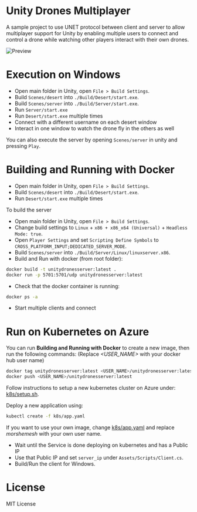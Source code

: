 # Unity Drones Multiplayer

A sample project to use UNET protocol between client and server to allow multiplayer support for Unity by enabling multiple users to connect and control a drone while watching other players interact with their own drones.

![Preview](/docs/preview.gif)

# Execution on Windows

* Open main folder in Unity, open `File > Build Settings`.
* Build `Scenes/desert` into `./Build/Desert/start.exe`.
* Build `Scenes/server` into `./Build/Server/start.exe`.
* Run `Server/start.exe`
* Run `Desert/start.exe` multiple times
* Connect with a different username on each desert window
* Interact in one window to watch the drone fly in the others as well

You can also execute the server by opening `Scenes/server` in unity and pressing `Play`.

# Building and Running with Docker

* Open main folder in Unity, open `File > Build Settings`.
* Build `Scenes/desert` into `./Build/Desert/start.exe`.
* Run `Desert/start.exe` multiple times

To build the server

* Open main folder in Unity, open `File > Build Settings`.
* Change build settings to `Linux` + `x86 + x86_x64 (Universal)` + `Headless Mode: true`.
* Open `Player Settings` and set `Scripting Define Symbols` to `CROSS_PLATFORM_INPUT;DEDICATED_SERVER_MODE`.
* Build `Scenes/server` into `./Build/Server/Linux/linuxserver.x86`.
* Build and Run with docker (from root folder): 
```sh
docker build -t unitydronesserver:latest .
docker run -p 5701:5701/udp unitydronesserver:latest
```
* Check that the docker container is running:
```sh
docker ps -a
```
* Start multiple clients and connect

# Run on Kubernetes on Azure

You can run **Building and Running with Docker** to create a new image, then run the following commands:
(Replace *<USER_NAME>* with your docker hub user name)
```sh
docker tag unitydronesserver:latest <USER_NAME>/unitydronesserver:latest
docker push <USER_NAME>/unitydronesserver:latest
```

Follow instructions to setup a new kubernetes cluster on Azure under: [k8s/setup.sh](k8s/setup.sh).

Deploy a new application using:
```sh
kubectl create -f k8s/app.yaml
```

If you want to use your own image, change [k8s/app.yaml](k8s/app.yaml) and replace *morshemesh* with your own user name.

* Wait until the Service is done deploying on kubernetes and has a Public IP
* Use that Public IP and set `server_ip` under `Assets/Scripts/Client.cs`.
* Build/Run the client for Windows.

# License
MIT License